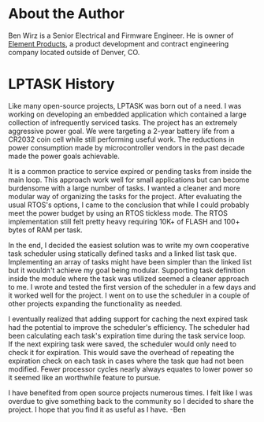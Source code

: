 
# About the Author

Ben Wirz is a Senior Electrical and Firmware Engineer.  He is owner of 
[Element Products](https://www.elementinc.com), a product development and 
contract engineering company located outside of Denver, CO.  

# LPTASK History

Like many open-source projects, LPTASK was born out of a need.  I was working
on developing an embedded application which contained a large collection of 
infrequently serviced tasks.  The project has an extremely aggressive power 
goal.  We were targeting a 2-year battery life from a CR2032 coin cell while 
still performing useful work.  The reductions in power consumption 
made by microcontroller vendors in the past decade made the power goals 
achievable. 

It is a common practice to service expired or pending tasks from inside the main 
loop.  This approach work well for small applications but can become 
burdensome with a large number of tasks.  I wanted a cleaner and more modular 
way of organizing the tasks for the project.  After evaluating the usual RTOS's 
options, I came to the conclusion that while I could probably meet the power 
budget by using an RTOS tickless mode.  The RTOS implementation still felt
pretty heavy requiring 10K+ of FLASH and 100+ bytes of RAM per task.  

In the end, I decided the easiest solution was to write my own cooperative task 
scheduler using statically defined tasks and a linked list task que.  
Implementing an array of tasks might have been simpler than the linked list but 
it wouldn't achieve my goal being modular.  Supporting task definition inside 
the module where the task was utilized seemed a cleaner approach to me.  I 
wrote and tested the first version of the scheduler in a few days and it 
worked well for the project.  I went on to use the scheduler in a couple of 
other projects expanding the functionality as needed. 

I eventually realized that adding support for caching the next expired 
task had the potential to improve the scheduler's efficiency.  The scheduler 
had been calculating each task's expiration time during the task service loop.  
If the next expiring task were saved, the scheduler would only need to check it 
for expiration.  This would save the overhead of repeating the expiration check 
on each task in cases where the task que had not been modified.  Fewer 
processor cycles nearly always equates to lower power so it seemed like an 
worthwhile feature to pursue.

I have benefited from open source projects numerous times.  I felt like I was 
overdue to give something back to the community so I  decided to share the 
project.  I hope that you find it as useful as I have.  -Ben


